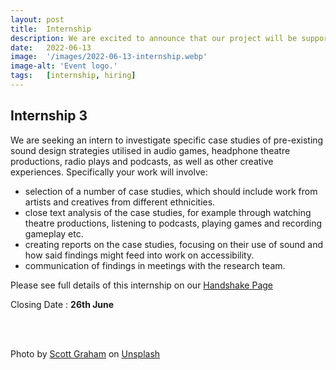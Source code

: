 ```yaml
---
layout: post
title:  Internship
description: We are excited to announce that our project will be supporting a third internship during the first year of the 4 year project. In conjunction with and funded by Yorkshire Consortium for Equity in Doctoral Education (YCEDE), we have a further internship which is now open for undergraduate student applications from Black, Asian and Minority Ethnic backgrounds.
date:   2022-06-13
image:  '/images/2022-06-13-internship.webp'
image-alt: 'Event logo.'
tags:   [internship, hiring]
---  
```


## Internship 3
We are seeking an intern to investigate specific case studies of pre-existing sound design strategies utilised in audio games, headphone theatre productions, radio plays and podcasts, as well as other creative experiences. Specifically your work will involve:

- selection of a number of case studies, which should include work from artists and creatives from different ethnicities.
- close text analysis of the case studies, for example through watching theatre productions, listening to podcasts, playing games and recording gameplay etc.
- creating reports on the case studies, focusing on their use of sound and how said findings might feed into work on accessibility.
- communication of findings in meetings with the research team.

Please see full details of this internship on our [Handshake Page](https://york.joinhandshake.co.uk/jobs/47801/share_preview)

Closing Date : **26th June**

<br><br>

Photo by [Scott Graham](https://unsplash.com/@homajob) on [Unsplash](https://unsplash.com/)

